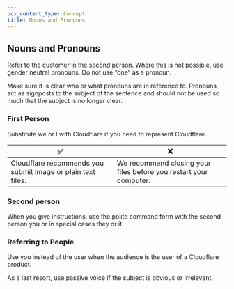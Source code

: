 ```yaml
---
pcx_content_type: Concept
title: Nouns and Pronouns
---
```


## Nouns and Pronouns

Refer to the customer in the second person. Where this is not possible, use gender neutral pronouns. Do not use “one” as a pronoun.

Make sure it is clear who or what pronouns are in reference to. Pronouns act as signposts to the subject of the sentence and should not be used so much that the subject is no longer clear.

### First Person

Substitute we or I with Cloudflare if you need to represent Cloudflare.

| ✅ | ❌|
|----|----|
|Cloudflare recommends you submit image or plain text files. | We recommend closing your files before you restart your computer. |

### Second person

When you give instructions, use the polite command form with the second person you or in special cases they or it.

### Referring to People

Use you instead of the user when the audience is the user of a Cloudflare product. 

As a last resort, use passive voice if the subject is obvious or irrelevant.
